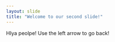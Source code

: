 ```yaml
---
layout: slide
title: "Welcome to our second slide!"
---
```

HIya peolpe!
Use the left arrow to go back!
